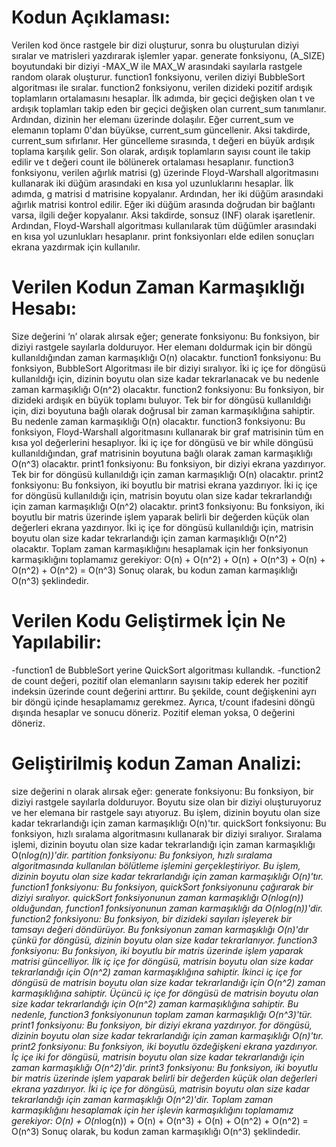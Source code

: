 # Kodun Açıklaması:
Verilen kod önce rastgele bir dizi oluşturur, sonra bu oluşturulan diziyi sıralar ve matrisleri yazdırarak işlemler yapar. 
generate fonksiyonu, (A_SIZE) boyutundaki bir diziyi -MAX_W ile MAX_W arasındaki sayılarla rastgele random olarak oluşturur. 
function1 fonksiyonu, verilen diziyi BubbleSort algoritması ile sıralar.
function2 fonksiyonu, verilen dizideki pozitif ardışık toplamların ortalamasını hesaplar. İlk adımda, bir geçici değişken olan t ve ardışık toplamları takip eden bir geçici değişken olan current_sum tanımlanır. Ardından, dizinin her elemanı üzerinde dolaşılır. Eğer current_sum ve elemanın toplamı 0'dan büyükse, current_sum güncellenir. Aksi takdirde, current_sum sıfırlanır. Her güncelleme sırasında, t değeri en büyük ardışık toplama karşılık gelir. Son olarak, ardışık toplamların sayısı count ile takip edilir ve t değeri count ile bölünerek ortalaması hesaplanır.
function3 fonksiyonu, verilen ağırlık matrisi (g) üzerinde Floyd-Warshall algoritmasını kullanarak iki düğüm arasındaki en kısa yol uzunluklarını hesaplar. İlk adımda, g matrisi d matrisine kopyalanır. Ardından, her iki düğüm arasındaki ağırlık matrisi kontrol edilir. Eğer iki düğüm arasında doğrudan bir bağlantı varsa, ilgili değer kopyalanır. Aksi takdirde, sonsuz (INF) olarak işaretlenir. Ardından, Floyd-Warshall algoritması kullanılarak tüm düğümler arasındaki en kısa yol uzunlukları hesaplanır.
print fonksiyonları elde edilen sonuçları ekrana yazdırmak için kullanılır.

# Verilen Kodun Zaman Karmaşıklığı Hesabı:

Size değerini ‘n’ olarak alırsak eğer;
generate fonksiyonu: Bu fonksiyon, bir diziyi rastgele sayılarla dolduruyor. Her elemanı doldurmak için bir döngü kullanıldığından zaman karmaşıklığı O(n) olacaktır.
function1 fonksiyonu: Bu fonksiyon, BubbleSort Algoritması ile bir diziyi sıralıyor. İki iç içe for döngüsü kullanıldığı için, dizinin boyutu olan size kadar tekrarlanacak ve bu nedenle zaman karmaşıklığı O(n^2) olacaktır.
function2 fonksiyonu: Bu fonksiyon, bir dizideki ardışık en büyük toplamı buluyor. Tek bir for döngüsü kullanıldığı için, dizi boyutuna bağlı olarak doğrusal bir zaman karmaşıklığına sahiptir. Bu nedenle zaman karmaşıklığı O(n) olacaktır.
function3 fonksiyonu: Bu fonksiyon, Floyd-Warshall algoritmasını kullanarak bir graf matrisinin tüm en kısa yol değerlerini hesaplıyor. İki iç içe for döngüsü ve bir while döngüsü kullanıldığından, graf matrisinin boyutuna bağlı olarak zaman karmaşıklığı O(n^3) olacaktır.
print1 fonksiyonu: Bu fonksiyon, bir diziyi ekrana yazdırıyor. Tek bir for döngüsü kullanıldığı için zaman karmaşıklığı O(n) olacaktır.
print2 fonksiyonu: Bu fonksiyon, iki boyutlu bir matrisi ekrana yazdırıyor. İki iç içe for döngüsü kullanıldığı için, matrisin boyutu olan size kadar tekrarlandığı için zaman karmaşıklığı O(n^2) olacaktır.
print3 fonksiyonu: Bu fonksiyon, iki boyutlu bir matris üzerinde işlem yaparak belirli bir değerden küçük olan değerleri ekrana yazdırıyor. İki iç içe for döngüsü kullanıldığı için, matrisin boyutu olan size kadar tekrarlandığı için zaman karmaşıklığı O(n^2) olacaktır.
Toplam zaman karmaşıklığını hesaplamak için her fonksiyonun karmaşıklığını toplamamız gerekiyor:
O(n) + O(n^2) + O(n) + O(n^3) + O(n) + O(n^2) + O(n^2) = O(n^3)
Sonuç olarak, bu kodun zaman karmaşıklığı O(n^3) şeklindedir.

# Verilen Kodu Geliştirmek İçin Ne Yapılabilir:
-function1 de BubbleSort yerine QuickSort algoritması kullandık.
-function2 de count değeri, pozitif olan elemanların sayısını takip ederek her pozitif indeksin üzerinde count değerini arttırır. Bu şekilde, count değişkenini ayrı bir döngü içinde hesaplamamız gerekmez. Ayrıca, t/count ifadesini döngü dışında hesaplar ve sonucu döneriz. Pozitif eleman yoksa, 0 değerini döneriz.

# Geliştirilmiş kodun Zaman Analizi:
size değerini n olarak alırsak eğer:
generate fonksiyonu: Bu fonksiyon, bir diziyi rastgele sayılarla dolduruyor. Boyutu size olan bir diziyi oluşturuyoruz ve her elemana bir rastgele sayı atıyoruz. Bu işlem, dizinin boyutu olan size kadar tekrarlandığı için zaman karmaşıklığı O(n)'tır.
quickSort fonksiyonu: Bu fonksiyon, hızlı sıralama algoritmasını kullanarak bir diziyi sıralıyor. Sıralama işlemi, dizinin boyutu olan size kadar tekrarlandığı için zaman karmaşıklığı O(n*log(n))'dir.
partition fonksiyonu: Bu fonksiyon, hızlı sıralama algoritmasında kullanılan bölütleme işlemini gerçekleştiriyor. Bu işlem, dizinin boyutu olan size kadar tekrarlandığı için zaman karmaşıklığı O(n)'tır.
function1 fonksiyonu: Bu fonksiyon, quickSort fonksiyonunu çağırarak bir diziyi sıralıyor. quickSort fonksiyonunun zaman karmaşıklığı O(nlog(n)) olduğundan, function1 fonksiyonunun zaman karmaşıklığı da O(nlog(n))'dir.
function2 fonksiyonu: Bu fonksiyon, bir dizideki sayıları işleyerek bir tamsayı değeri döndürüyor. Bu fonksiyonun zaman karmaşıklığı O(n)'dır çünkü for döngüsü, dizinin boyutu olan size kadar tekrarlanıyor.
function3 fonksiyonu: Bu fonksiyon, iki boyutlu bir matris üzerinde işlem yaparak matrisi güncelliyor. İlk iç içe for döngüsü, matrisin boyutu olan size kadar tekrarlandığı için O(n^2) zaman karmaşıklığına sahiptir. İkinci iç içe for döngüsü de matrisin boyutu olan size kadar tekrarlandığı için O(n^2) zaman karmaşıklığına sahiptir. Üçüncü iç içe for döngüsü de matrisin boyutu olan size kadar tekrarlandığı için O(n^2) zaman karmaşıklığına sahiptir. Bu nedenle, function3 fonksiyonunun toplam zaman karmaşıklığı O(n^3)'tür.
print1 fonksiyonu: Bu fonksiyon, bir diziyi ekrana yazdırıyor. for döngüsü, dizinin boyutu olan size kadar tekrarlandığı için zaman karmaşıklığı O(n)'tır.
print2 fonksiyonu: Bu fonksiyon, iki boyutlu özdeğişkeni ekrana yazdırıyor. İç içe iki for döngüsü, matrisin boyutu olan size kadar tekrarlandığı için zaman karmaşıklığı O(n^2)'dir.
print3 fonksiyonu: Bu fonksiyon, iki boyutlu bir matris üzerinde işlem yaparak belirli bir değerden küçük olan değerleri ekrana yazdırıyor. İki iç içe for döngüsü, matrisin boyutu olan size kadar tekrarlandığı için zaman karmaşıklığı O(n^2)'dir.
Toplam zaman karmaşıklığını hesaplamak için her işlevin karmaşıklığını toplamamız gerekiyor:
O(n) + O(n*log(n)) + O(n) + O(n^3) + O(n) + O(n^2) + O(n^2) = O(n^3)
Sonuç olarak, bu kodun zaman karmaşıklığı O(n^3) şeklindedir.
